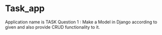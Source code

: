 # Task_app
Application name is TASK
Question 1 :  Make a Model in Django according to given and also provide  CRUD functionality to it.
  
